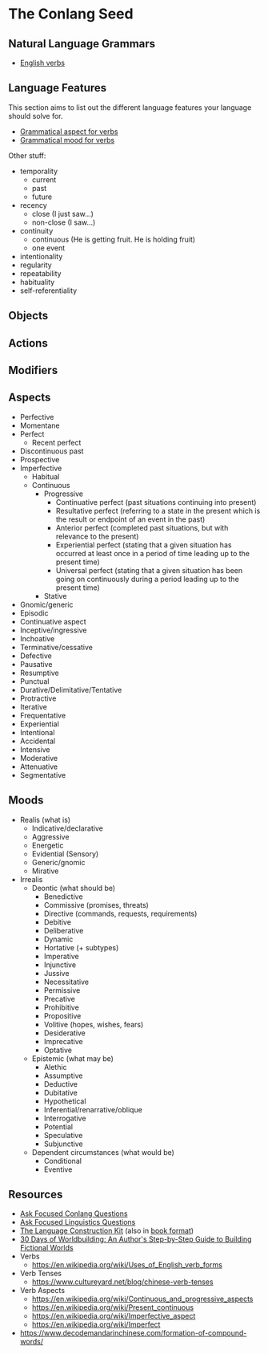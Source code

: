 
# The Conlang Seed

## Natural Language Grammars

- [English verbs](https://en.wikipedia.org/wiki/Uses_of_English_verb_forms#Tenses,_aspects_and_moods)

## Language Features

This section aims to list out the different language features your language should solve for.

- [Grammatical aspect for verbs](https://en.wikipedia.org/wiki/Grammatical_aspect)
- [Grammatical mood for verbs](https://en.wikipedia.org/wiki/Grammatical_mood)

Other stuff:

- temporality
  - current
  - past
  - future
- recency
  - close (I just saw...)
  - non-close (I saw...)
- continuity
  - continuous (He is getting fruit. He is holding fruit)
  - one event
- intentionality
- regularity
- repeatability
- habituality
- self-referentiality

## Objects

## Actions

## Modifiers

## Aspects

- Perfective
- Momentane
- Perfect
  - Recent perfect
- Discontinuous past
- Prospective
- Imperfective
  - Habitual
  - Continuous
    - Progressive
      - Continuative perfect (past situations continuing into present)
      - Resultative perfect (referring to a state in the present which is the result or endpoint of an event in the past)
      - Anterior perfect (completed past situations, but with relevance to the present)
      - Experiential perfect (stating that a given situation has occurred at least once in a period of time leading up to the present time)
      - Universal perfect (stating that a given situation has been going on continuously during a period leading up to the present time)
    - Stative
- Gnomic/generic
- Episodic
- Continuative aspect
- Inceptive/ingressive
- Inchoative
- Terminative/cessative
- Defective
- Pausative
- Resumptive
- Punctual
- Durative/Delimitative/Tentative
- Protractive
- Iterative
- Frequentative
- Experiential
- Intentional
- Accidental
- Intensive
- Moderative
- Attenuative
- Segmentative

## Moods

- Realis (what is)
  - Indicative/declarative
  - Aggressive
  - Energetic
  - Evidential (Sensory)
  - Generic/gnomic
  - Mirative
- Irrealis
  - Deontic (what should be)
    - Benedictive
    - Commissive (promises, threats)
    - Directive (commands, requests, requirements)
    - Debitive
    - Deliberative
    - Dynamic
    - Hortative (+ subtypes)
    - Imperative
    - Injunctive
    - Jussive
    - Necessitative
    - Permissive
    - Precative
    - Prohibitive
    - Propositive
    - Volitive (hopes, wishes, fears)
    - Desiderative
    - Imprecative
    - Optative
  - Epistemic (what may be)
    - Alethic
    - Assumptive
    - Deductive
    - Dubitative
    - Hypothetical
    - Inferential/renarrative/oblique
    - Interrogative
    - Potential
    - Speculative
    - Subjunctive
  - Dependent circumstances (what would be)
    - Conditional
    - Eventive

## Resources

- [Ask Focused Conlang Questions](https://conlang.stackexchange.com/)
- [Ask Focused Linguistics Questions](https://linguistics.stackexchange.com/)
- [The Language Construction Kit](https://www.zompist.com/kit.html) (also in [book format](https://www.amazon.com/Language-Construction-Kit-Mark-Rosenfelder/dp/098447000X))
- [30 Days of Worldbuilding: An Author's Step-by-Step Guide to Building Fictional Worlds](https://www.amazon.com/Days-Worldbuilding-Step-Step-Fictional/dp/1677313129)
- Verbs
  - https://en.wikipedia.org/wiki/Uses_of_English_verb_forms
- Verb Tenses
  - https://www.cultureyard.net/blog/chinese-verb-tenses
- Verb Aspects
  - https://en.wikipedia.org/wiki/Continuous_and_progressive_aspects
  - https://en.wikipedia.org/wiki/Present_continuous
  - https://en.wikipedia.org/wiki/Imperfective_aspect
  - https://en.wikipedia.org/wiki/Imperfect
- https://www.decodemandarinchinese.com/formation-of-compound-words/
